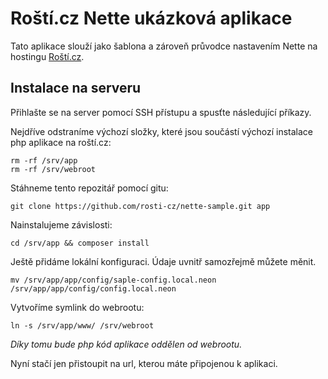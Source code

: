 Roští.cz Nette ukázková aplikace
================================

Tato aplikace slouží jako šablona a zároveň průvodce nastavením Nette na hostingu [Roští.cz][1].

Instalace na serveru
--------------------

Přihlašte se na server pomocí SSH přístupu a spusťte následující příkazy.

Nejdříve odstraníme výchozí složky, které jsou součástí výchozí instalace php aplikace na roští.cz:

    rm -rf /srv/app
    rm -rf /srv/webroot
    
Stáhneme tento repozitář pomocí gitu:

    git clone https://github.com/rosti-cz/nette-sample.git app
    
Nainstalujeme závislosti:

    cd /srv/app && composer install
    
Ještě přidáme lokální konfiguraci. Údaje uvnitř samozřejmě můžete měnit.
 
    mv /srv/app/app/config/saple-config.local.neon /srv/app/app/config/config.local.neon
    
Vytvoříme symlink do webrootu:

    ln -s /srv/app/www/ /srv/webroot
    
_Díky tomu bude php kód aplikace oddělen od webrootu._


Nyní stačí jen přistoupit na url, kterou máte připojenou k aplikaci.

[1]:  http://rosti.cz
